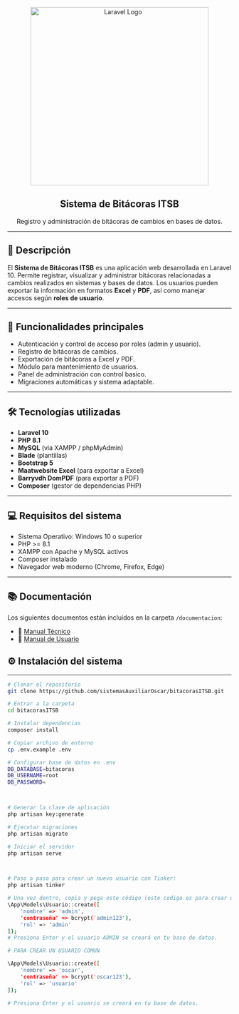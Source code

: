 <p align="center">
  <img src="https://raw.githubusercontent.com/laravel/art/master/logo-lockup/5%20SVG/2%20CMYK/1%20Full%20Color/laravel-logolockup-cmyk-red.svg" width="400" alt="Laravel Logo">
</p>

<h2 align="center">Sistema de Bitácoras ITSB</h2>

<p align="center">Registro y administración de bitácoras de cambios en bases de datos.</p>

---

## 📌 Descripción

El **Sistema de Bitácoras ITSB** es una aplicación web desarrollada en Laravel 10. Permite registrar, visualizar y administrar bitácoras relacionadas a cambios realizados en sistemas y bases de datos. Los usuarios pueden exportar la información en formatos **Excel** y **PDF**, así como manejar accesos según **roles de usuario**.

---

## 🚀 Funcionalidades principales

- Autenticación y control de acceso por roles (admin y usuario).
- Registro de bitácoras de cambios.
- Exportación de bitácoras a Excel y PDF.
- Módulo para mantenimiento de usuarios.
- Panel de administración con control basico.
- Migraciones automáticas y sistema adaptable.

---

## 🛠️ Tecnologías utilizadas

- **Laravel 10**
- **PHP 8.1**
- **MySQL** (via XAMPP / phpMyAdmin)
- **Blade** (plantillas)
- **Bootstrap 5** 
- **Maatwebsite Excel** (para exportar a Excel)
- **Barryvdh DomPDF** (para exportar a PDF)
- **Composer** (gestor de dependencias PHP)

---

## 💻 Requisitos del sistema

- Sistema Operativo: Windows 10 o superior
- PHP >= 8.1
- XAMPP con Apache y MySQL activos
- Composer instalado
- Navegador web moderno (Chrome, Firefox, Edge)

---

## 📚 Documentación

Los siguientes documentos están incluidos en la carpeta `/documentacion`:

- 📄 [Manual Técnico](documentacion/Manual_Tecnico_BitacorasITSB.pdf)
- 👥 [Manual de Usuario](documentacion/Manual_Usuario_BitacorasITSB.pdf)
## ⚙️ Instalación del sistema

---

```bash
# Clonar el repositorio
git clone https://github.com/sistemasAuxiliarOscar/bitacorasITSB.git

# Entrar a la carpeta
cd bitacorasITSB

# Instalar dependencias
composer install

# Copiar archivo de entorno
cp .env.example .env

# Configurar base de datos en .env
DB_DATABASE=bitacoras
DB_USERNAME=root
DB_PASSWORD=



# Generar la clave de aplicación
php artisan key:generate

# Ejecutar migraciones
php artisan migrate

# Iniciar el servidor
php artisan serve



# Paso a paso para crear un nuevo usuario con Tinker:  
php artisan tinker

# Una vez dentro, copia y pega este código (este codigo es para crear un ADMIN):
\App\Models\Usuario::create([
    'nombre' => 'admin',
    'contraseña' => bcrypt('admin123'),
    'rol' => 'admin'
]);
# Presiona Enter y el usuario ADMIN se creará en tu base de datos.

# PARA CREAR UN USUARIO COMUN

\App\Models\Usuario::create([
    'nombre' => 'oscar',
    'contraseña' => bcrypt('oscar123'),
    'rol' => 'usuario'
]);

# Presiona Enter y el usuario se creará en tu base de datos.
